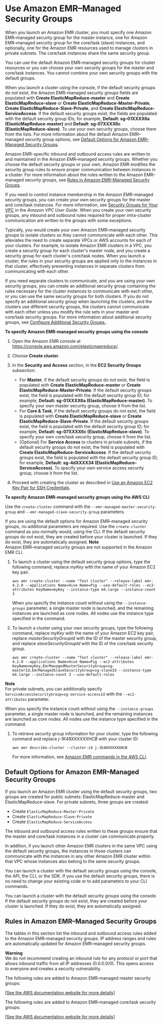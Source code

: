 # Use Amazon EMR–Managed Security Groups<a name="emr-man-sec-groups"></a>

When you launch an Amazon EMR cluster, you must specify one Amazon EMR–managed security group for the master instance, one for Amazon EMR–managed security group for the core/task \(slave\) instances, and optionally, one for the Amazon EMR resources used to manage clusters in private subnets\. The core/task instances share the same security group\. 

You can use the default Amazon EMR–managed security groups for cluster resources or you can choose your own security groups for the master and core/task instances\. You cannot combine your own security groups with the default groups\.

When you launch a cluster using the console, if the default security groups do not exist, the Amazon EMR–managed security groups fields are populated with **Create ElasticMapReduce\-master** and **Create ElasticMapReduce\-slave** or **Create ElasticMapReduce\-Master\-Private**, **Create ElasticMapReduce\-Slave\-Private**, and **Create ElasticMapReduce\-ServiceAccess**\. If the default security groups exist, the fields are populated with the default security group IDs; for example, **Default: sg\-01XXXX6a \(ElasticMapReduce\-master\)** and **Default: sg\-07XXXX6c \(ElasticMapReduce\-slave\)**\. To use your own security groups, choose them from the lists\. For more information about the default Amazon EMR–managed security group options, see [Default Options for Amazon EMR–Managed Security Groups](#emr-def-sec-groups)\.

Amazon EMR\-specific inbound and outbound access rules are written to and maintained in the Amazon EMR–managed security groups\. Whether you choose the default security groups or your own, Amazon EMR modifies the security group rules to ensure proper communication between instances in a cluster\. For more information about the rules written to the Amazon EMR–managed security groups, see [Rules in Amazon EMR–Managed Security Groups](#emr-man-sec-group-rules)\.

If you need to control instance membership in the Amazon EMR–managed security groups, you can create your own security groups for the master and core/task instances\. For more information, see [Security Groups for Your VPC](http://docs.aws.amazon.com/AmazonVPC/latest/UserGuide/VPC_SecurityGroups.html) in the *Amazon VPC User Guide*\. When you create your own security groups, any inbound and outbound rules required for proper intra\-cluster communication are written to the groups with some exceptions\. 

Typically, you would create your own Amazon EMR–managed security groups to isolate clusters so they cannot communicate with each other\. This alleviates the need to create separate VPCs or AWS accounts for each of your clusters\. For example, to isolate Amazon EMR clusters in a VPC, you create a security group for each cluster's master node, and you create a security group for each cluster's core/task nodes\. When you launch a cluster, the rules in your security groups are applied only to the instances in that cluster, effectively preventing instances in separate clusters from communicating with each other\. 

If you need separate clusters to communicate, and you are using your own security groups, you can create an additional security group containing the rules necessary for the cluster instances to communicate with each other, or you can use the same security groups for both clusters\. If you do not specify an additional security group when launching the clusters, and the clusters use different security groups, the clusters cannot communicate with each other unless you modify the rule sets in your master and core/task security groups\. For more information about additional security groups, see [Configure Additional Security Groups ](emr-additional-sec-groups.md)\.

**To specify Amazon EMR–managed security groups using the console**

1. Open the Amazon EMR console at [https://console\.aws\.amazon\.com/elasticmapreduce/](https://console.aws.amazon.com/elasticmapreduce/)\.

1. Choose **Create cluster**\.

1. In the **Security and Access** section, in the **EC2 Security Groups** subsection:
   + For **Master**, if the default security groups do not exist, the field is populated with **Create ElasticMapReduce\-master** or **Create ElasticMapReduce\-Master\-Private**\. If the default security groups exist, the field is populated with the default security group ID; for example, **Default: sg\-01XXXX6a \(ElasticMapReduce\-master\)**\. To specify your own master security group, choose it from the list\.
   + For **Core & Task**, if the default security groups do not exist, the field is populated with **Create ElasticMapReduce\-slave** or **Create ElasticMapReduce\-Slave\-Private**\. If the default security groups exist, the field is populated with the default security group ID; for example, **Default: sg\-07XXXX6c \(ElasticMapReduce\-slave\)**\. To specify your own core/task security group, choose it from the list\.
   + \(Optional\) For **Service Access** to clusters in private subnets, if the default security groups do not exist, the field is populated with **Create ElasticMapReduce\-ServiceAccess**\. If the default security groups exist, the field is populated with the default security group ID; for example, **Default: sg\-4dXXXX34 \(ElasticMapReduce\-ServiceAccess\)**\. To specify your own service access security group, choose it from the list\.

1. Proceed with creating the cluster as described in [Use an Amazon EC2 Key Pair for SSH Credentials](emr-plan-access-ssh.md)\.

**To specify Amazon EMR–managed security groups using the AWS CLI**

Use the `create-cluster` command with the `--emr-managed-master-security-group` and `--emr-managed-slave-security-group` parameters\. 

If you are using the default options for Amazon EMR–managed security groups, no additional parameters are required\. Use the `create-cluster` command as you normally would, using the CLI\. If the default security groups do not exist, they are created before your cluster is launched\. If they do exist, they are automatically assigned\.
**Note**  
Amazon EMR–managed security groups are not supported in the Amazon EMR CLI\.

1. To launch a cluster using the default security group options, type the following command, replace *myKey* with the name of your Amazon EC2 key pair\.

   ```
   aws emr create-cluster --name "Test cluster" --release-label emr-4.2.0 --applications Name=Hive Name=Pig --use-default-roles --ec2-attributes KeyName=myKey --instance-type m4.large --instance-count 3
   ```

   When you specify the instance count without using the `--instance-groups` parameter, a single master node is launched, and the remaining instances are launched as core nodes\. All nodes use the instance type specified in the command\.

1. To launch a cluster using your own security groups, type the following command, replace *myKey* with the name of your Amazon EC2 key pair, replace *masterSecurityGroupId* with the ID of the master security group, and replace *slaveSecurityGroupId* with the ID of the core/task security group\.

   ```
   aws emr create-cluster --name "Test cluster" --release-label emr-4.2.0 --applications Name=Hive Name=Pig --ec2-attributes KeyName=myKey,EmrManagedMasterSecurityGroup=sg-masterId,EmrManagedSlaveSecurityGroup=sg-slaveId --instance-type m4.large --instance-count 3 --use-default-roles
   ```
**Note**  
For private subnets, you can additionally specify `ServiceAccessSecurityGroup=sg-service-accessId` with the `--ec2-attributes` parameter\.

   When you specify the instance count without using the `--instance-groups` parameter, a single master node is launched, and the remaining instances are launched as core nodes\. All nodes use the instance type specified in the command\.

1. To retrieve security group information for your cluster, type the following command and replace *j\-1K48XXXXXXHCB* with your cluster ID:

   ```
   aws emr describe-cluster --cluster-id j-1K48XXXXXXHCB
   ```

   For more information, see [Amazon EMR commands in the AWS CLI](http://docs.aws.amazon.com/cli/latest/reference/emr/index.html)\.

## Default Options for Amazon EMR–Managed Security Groups<a name="emr-def-sec-groups"></a>

If you launch an Amazon EMR cluster using the default security groups, two groups are created for public subnets: ElasticMapReduce\-master and ElasticMapReduce\-slave\. For private subnets, three groups are created:
+ Create `ElasticMapReduce-Master-Private`
+ Create `ElasticMapReduce-Slave-Private`
+ Create `ElasticMapReduce-ServiceAccess`

The inbound and outbound access rules written to these groups ensure that the master and core/task instances in a cluster can communicate properly\. 

In addition, if you launch other Amazon EMR clusters in the same VPC using the default security groups, the instances in those clusters can communicate with the instances in any other Amazon EMR cluster within that VPC whose instances also belong to the same security groups\. 

You can launch a cluster with the default security groups using the console, the API, the CLI, or the SDK\. If you use the default security groups, there is no need to change your existing code or to add parameters to your CLI commands\.

You can launch a cluster with the default security groups using the console\. If the default security groups do not exist, they are created before your cluster is launched\. If they do exist, they are automatically assigned\.

## Rules in Amazon EMR–Managed Security Groups<a name="emr-man-sec-group-rules"></a>

The tables in this section list the inbound and outbound access rules added to the Amazon EMR–managed security groups\. IP address ranges and rules are automatically updated for Amazon EMR–managed security groups\.

**Warning**  
We do not recommend creating an inbound rule for any protocol or port that allows inbound traffic from all IP addresses \(0\.0\.0\.0/0\)\. This opens access to everyone and creates a security vulnerability\.

The following rules are added to Amazon EMR–managed master security groups:

[\[See the AWS documentation website for more details\]](http://docs.aws.amazon.com/emr/latest/ManagementGuide/emr-man-sec-groups.html)

The following rules are added to Amazon EMR–managed core/task security groups:

[\[See the AWS documentation website for more details\]](http://docs.aws.amazon.com/emr/latest/ManagementGuide/emr-man-sec-groups.html)